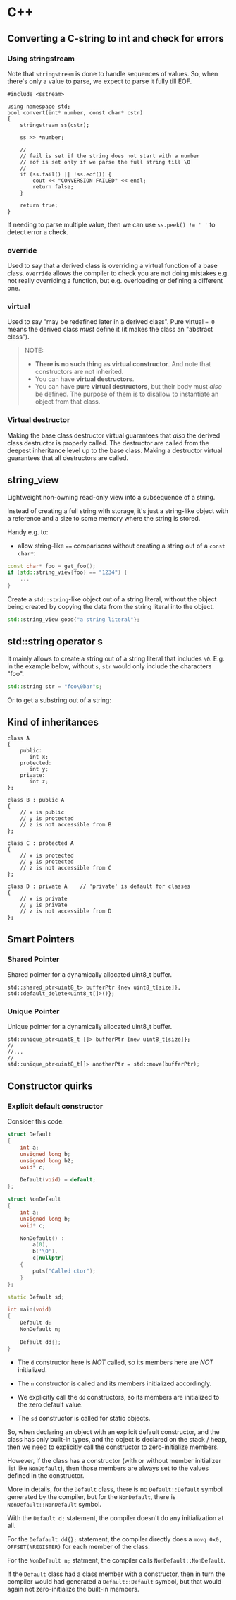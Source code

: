 # C++

## Converting a C-string to int and check for errors

### Using stringstream
Note that `stringstream` is done to handle sequences of values.
So, when there's only a value to parse, we expect to parse it fully till EOF.
```
#include <sstream>

using namespace std;
bool convert(int* number, const char* cstr)
{
    stringstream ss(cstr);

    ss >> *number;

    //
    // fail is set if the string does not start with a number
    // eof is set only if we parse the full string till \0
    //
    if (ss.fail() || !ss.eof()) {
        cout << "CONVERSION FAILED" << endl;
        return false;
    }

    return true;
}
```

If needing to parse multiple value, then we can use `ss.peek() != ' '` to detect
error a check.

### override
Used to say that a derived class is overriding a virtual function of a base class.
`override` allows the compiler to check you are not doing mistakes e.g. not really
overriding a function, but e.g. overloading or defining a different one.

### virtual
Used  to say "may be redefined later in a derived  class". Pure virtual `= 0` means
the derived class _must_ define it (it makes the class an "abstract class").
>
> NOTE:
> - **There is no such thing as virtual constructor**. And note that constructors are
>   not inherited.
> - You can have **virtual destructors**.
> - You can have **pure virtual destructors**, but their body must _also_ be defined.
>   The purpose of them is to disallow to instantiate an object from that class.
>

### Virtual destructor
Making the base class destructor virtual guarantees that _also_ the derived class
destructor is properly called. The destructor are called from the deepest inheritance
level up to the base class.
Making a destructor virtual guarantees that all destructors are called.

## string_view

Lightweight non-owning read-only view into a subsequence of a string.

Instead of creating a full string with storage, it's just a string-like object
with a reference and a size to some memory where the string is stored.

Handy e.g. to:
- allow string-like `==` comparisons without creating a string out of a `const char*`:
```cpp
const char* foo = get_foo();
if (std::string_view{foo} == "1234") {
    ...
}
```

Create a `std::string`-like object out of a string literal, without the object
being created by copying the data from the string literal into the object.
```cpp
std::string_view good{"a string literal"};
```

## std::string operator s

It mainly allows to create a string out of a string literal that includes `\0`.
E.g. in the example below, without `s`, `str` would only include the characters
"foo".
```cpp
std::string str = "foo\0bar"s;
```

Or to get a substring out of a string:
## Kind of inheritances
```
class A
{
    public:
       int x;
    protected:
       int y;
    private:
       int z;
};

class B : public A
{
    // x is public
    // y is protected
    // z is not accessible from B
};

class C : protected A
{
    // x is protected
    // y is protected
    // z is not accessible from C
};

class D : private A    // 'private' is default for classes
{
    // x is private
    // y is private
    // z is not accessible from D
};
```

## Smart Pointers

### Shared Pointer
Shared pointer for a dynamically allocated uint8_t buffer.
```
std::shared_ptr<uint8_t> bufferPtr {new uint8_t[size]}, std::default_delete<uint8_t[]>()};
```

### Unique Pointer
Unique pointer for a dynamically allocated uint8_t buffer.
```
std::unique_ptr<uint8_t []> bufferPtr {new uint8_t[size]};
//
//...
//
std::unique_ptr<uint8_t[]> anotherPtr = std::move(bufferPtr);
```

## Constructor quirks

### Explicit default constructor

Consider this code:

```cpp
struct Default
{
    int a;
    unsigned long b;
    unsigned long b2;
    void* c;

    Default(void) = default;
};

struct NonDefault
{
    int a;
    unsigned long b;
    void* c;

    NonDefault() :
        a(0),
        b('\0'),
        c(nullptr)
    {
        puts("Called ctor");
    }
};

static Default sd;

int main(void)
{
    Default d;
    NonDefault n;

    Default dd{};
}
```

- The `d` constructor here is _NOT_ called, so its members here are _NOT_
initialized.

- The `n` constructor is called and its members initialized accordingly.

- We explicitly call the `dd` constructors, so its members are initialized to
the zero default value.

- The `sd` constructor is called for static objects.

So, when declaring an object with an explicit default constructor, and the
class has only built-in types, and the object is declared on the stack / heap,
then we need to explicitly call the constructor to zero-initialize members.

However, if the class has a constructor (with or without member initializer
list like `NonDefault`), then those members are always set to the values
defined in the constructor.

More in details, for the `Default` class, there is no `Default::Default` symbol
generated by the compiler, but for the `NonDefault`, there is
`NonDefault::NonDefault` symbol.

With the `Default d;` statement, the compiler doesn't do any initialization at
all.

For the `Defafault dd{};` statement, the compiler directly does a
`movq 0x0, OFFSET(%REGISTER)` for each member of the class.

For the `NonDefault n;` statment, the compiler calls `NonDefault::NonDefault`.

If the `Default` class had a class member with a constructor, then in turn the
compiler would had generated a `Default::Default` symbol, but that would again
not zero-initialize the built-in members.
